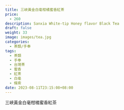 ```yaml
---
title: 三峽黃金白毫柑橘蜜香紅茶
price:
  - 260
description: Sanxia White-tip Honey flavor Black Tea
draft: false
weight: 33
image: images/tea.jpg
categories:
  - 茶類/手奉
tags:
  - 茶類
  - 手奉
  - 台灣茶
  - 蜜香
  - 紅茶
  - 白毫
  - 條索
date: 2023-08-11T23:15:08+08:00
---
```


 三峽黃金白毫柑橘蜜香紅茶
